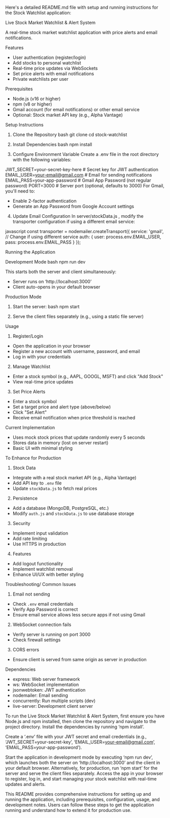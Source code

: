 Here's a detailed README.md file with setup and running instructions for the Stock Watchlist application:

Live Stock Market Watchlist & Alert System

A real-time stock market watchlist application with price alerts and email notifications.

Features
- User authentication (register/login)
- Add stocks to personal watchlist
- Real-time price updates via WebSockets
- Set price alerts with email notifications
- Private watchlists per user

Prerequisites
- Node.js (v16 or higher)
- npm (v8 or higher)
- Gmail account (for email notifications) or other email service
- Optional: Stock market API key (e.g., Alpha Vantage)


Setup Instructions

1. Clone the Repository
bash
git clone <repository-url>
cd stock-watchlist


2. Install Dependencies
bash
npm install


3. Configure Environment Variable
Create a .env file in the root directory with the following variables:

JWT_SECRET=your-secret-key-here         # Secret key for JWT authentication
EMAIL_USER=your-email@gmail.com         # Email for sending notifications
EMAIL_PASS=your-app-password            # Gmail App Password (not regular password)
PORT=3000                              # Server port (optional, defaults to 3000)
For Gmail, you'll need to:
- Enable 2-factor authentication
- Generate an App Password from Google Account settings

4. Update Email Configuration
In server/stockData.js , modify the transporter configuration if using a different email service:

javascript
const transporter = nodemailer.createTransport({
  service: 'gmail',  // Change if using different service
  auth: {
    user: process.env.EMAIL_USER,
    pass: process.env.EMAIL_PASS
  }
});


Running the Application

Development Mode
bash
npm run dev

This starts both the server and client simultaneously:
- Server runs on ‘http://localhost:3000’
- Client auto-opens in your default browser

Production Mode
1. Start the server:
bash
npm start

2. Serve the client files separately (e.g., using a static file server)

Usage

1. Register/Login
- Open the application in your browser
- Register a new account with username, password, and email
- Log in with your credentials

2. Manage Watchlist
- Enter a stock symbol (e.g., AAPL, GOOGL, MSFT) and click "Add Stock"
- View real-time price updates

3. Set Price Alerts
- Enter a stock symbol
- Set a target price and alert type (above/below)
- Click "Set Alert"
- Receive email notification when price threshold is reached


 Current Implementation
- Uses mock stock prices that update randomly every 5 seconds
- Stores data in memory (lost on server restart)
- Basic UI with minimal styling

To Enhance for Production
1. Stock Data
- Integrate with a real stock market API (e.g., Alpha Vantage)
- Add API key to `.env` file
- Update `stockData.js` to fetch real prices

2. Persistence
- Add a database (MongoDB, PostgreSQL, etc.)
- Modify `auth.js` and `stockData.js` to use database storage

3. Security
- Implement input validation
- Add rate limiting
- Use HTTPS in production

4. Features
- Add logout functionality
- Implement watchlist removal
- Enhance UI/UX with better styling

Troubleshooting/ Common Issues
1. Email not sending
- Check `.env` email credentials
- Verify App Password is correct
- Ensure email service allows less secure apps if not using Gmail

2. WebSocket connection fails
- Verify server is running on port 3000
- Check firewall settings

3. CORS errors
- Ensure client is served from same origin as server in production

Dependencies
- express: Web server framework
- ws: WebSocket implementation
- jsonwebtoken: JWT authentication
- nodemailer: Email sending
- concurrently: Run multiple scripts (dev)
- live-server: Development client server



To run the Live Stock Market Watchlist & Alert System, first ensure you have Node.js and npm installed, then clone the repository and navigate to the project directory. Install the dependencies by running ‘npm install’. 

Create a ‘.env’ file with your JWT secret and email credentials (e.g., ‘JWT_SECRET=your-secret-key’, ‘EMAIL_USER=your-email@gmail.com’, ‘EMAIL_PASS=your-app-password’). 

Start the application in development mode by executing ‘npm run dev’, which launches both the server on ‘http://localhost:3000’ and the client in your default browser. Alternatively, for production, run ‘npm start’ for the server and serve the client files separately. Access the app in your browser to register, log in, and start managing your stock watchlist with real-time updates and alerts.



This README provides comprehensive instructions for setting up and running the application, including prerequisites, configuration, usage, and development notes. Users can follow these steps to get the application running and understand how to extend it for production use.
